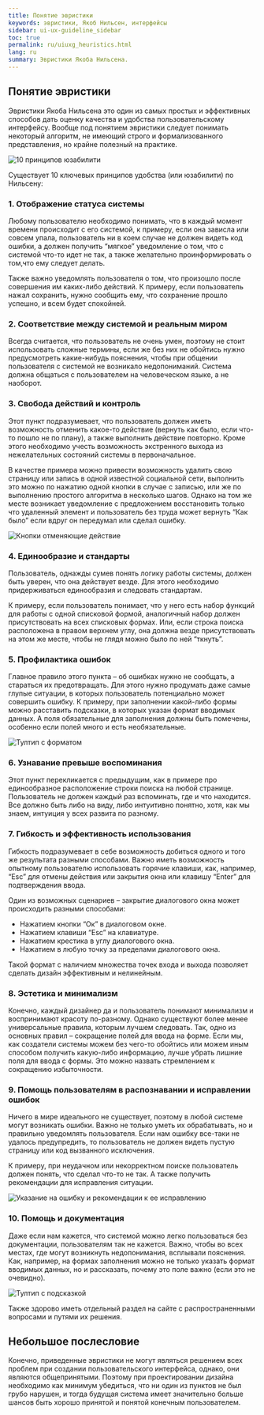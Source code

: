 ```yaml
---
title: Понятие эвристики
keywords: эвристики, Якоб Нильсен, интерфейсы
sidebar: ui-ux-guideline_sidebar
toc: true
permalink: ru/uiuxg_heuristics.html
lang: ru
summary: Эвристики Якоба Нильсена.
---
```


## Понятие эвристики

Эвристики Якоба Нильсена это один из самых простых и эффективных способов дать оценку качества и удобства пользовательскому интерфейсу. Вообще под понятием эвристики следует понимать некоторый алгоритм, не имеющий строго и формализованного представления, но крайне полезный на практике.

![10 принципов юзабилити](/images/pages/guides/ui-ux-guideline/uiuxg_heuristics/1.png)

Существует 10 ключевых принципов удобства (или юзабилити) по Нильсену:

### 1. Отображение статуса системы

Любому пользователю необходимо понимать, что в каждый момент времени происходит с его системой, к примеру, если она зависла или совсем упала, пользователь ни в коем случае не должен видеть код ошибки, а должен получить “мягкое” уведомление о том, что с системой что-то идет не так, а также желательно проинформировать о том,что ему следует делать.

Также важно уведомлять пользователя о том, что произошло после совершения им каких-либо действий. К примеру, если пользователь нажал сохранить, нужно сообщить ему, что сохранение прошло успешно, и всем будет спокойней.

### 2. Соответствие между системой и реальным миром

Всегда считается, что пользователь не очень умен, поэтому не стоит использовать сложные термины, если же без них не обойтись нужно предусмотреть какие-нибудь пояснения, чтобы при общении пользователя с системой не возникало недопониманий. Система должна общаться с пользователем на человеческом языке, а не наоборот.

### 3. Свобода действий и контроль

Этот пункт подразумевает, что пользователь должен иметь возможность отменить какое-то действие (вернуть как было, если что-то пошло не по плану), а также выполнить действие повторно. Кроме этого необходимо учесть возможность экстренного выхода из нежелательных состояний системы в первоначальное.  

В качестве примера можно привести возможность удалить свою страницу или запись в одной известной социальной сети, выполнить это можно по нажатию одной кнопки в случае с записью, или же по выполнению простого алгоритма в несколько шагов. Однако на том же месте возникает уведомление с предложением восстановить только что удаленный элемент и пользователь без труда может вернуть “Как было” если вдруг он передумал или сделал ошибку.

![Кнопки отменяющие действие](/images/pages/guides/ui-ux-guideline/uiuxg_heuristics/2.png)

### 4. Единообразие и стандарты

Пользователь, однажды сумев понять логику работы системы, должен быть уверен, что она действует везде. Для этого необходимо придерживаться единообразия и следовать стандартам.

К примеру, если пользователь понимает, что у него есть набор функций для работы с одной списковой формой, аналогичный набор должен присутствовать на всех списковых формах. Или, если строка поиска расположена в правом верхнем углу, она должна везде присутствовать на этом же месте, чтобы не глядя можно было по ней “ткнуть”.

### 5. Профилактика ошибок

Главное правило этого пункта – об ошибках нужно не сообщать, а стараться их предотвращать. Для этого нужно продумать даже самые глупые ситуации, в которых пользователь потенциально может совершить ошибку. К примеру, при заполнении какой-либо формы можно расставить подсказки, в которых указан формат вводимых данных. А поля обязательные для заполнения должны быть помечены, особенно если полей много и есть необязательные.

![Тултип с форматом](/images/pages/guides/ui-ux-guideline/uiuxg_heuristics/3.png)

### 6. Узнавание превыше воспоминания

Этот пункт перекликается с предыдущим, как в примере про единообразное расположение строки поиска на любой странице. Пользователь не должен каждый раз вспоминать, где и что находится. Все должно быть либо на виду, либо интуитивно понятно, хотя, как мы знаем, интуиция у всех развита по разному.

### 7. Гибкость и эффективность использования

Гибкость подразумевает в себе возможность добиться одного и того же результата разными способами. Важно иметь возможность опытному пользователю использовать горячие клавиши, как, например, “Esc” для отмены действия или закрытия окна или клавишу “Enter” для подтверждения ввода.

Один из возможных сценариев – закрытие диалогового окна может происходить разными способами:

* Нажатием кнопки “Ок” в диалоговом окне.
* Нажатием клавиши “Esc” на клавиатуре.
* Нажатием крестика в углу диалогового окна.
* Нажатием в любую точку за пределами диалогового окна.

Такой формат с наличием множества точек входа и выхода позволяет сделать дизайн эффективным и нелинейным.

### 8. Эстетика и минимализм

Конечно, каждый дизайнер да и пользователь понимают минимализм и воспринимают красоту по-разному. Однако существуют более менее универсальные правила, которым лучшем следовать. Так, одно из основных правил – сокращение полей для ввода на форме. Если мы, как создатели системы можем без чего-то обойтись или можем иным способом получить какую-либо информацию, лучше убрать лишние поля для ввода с формы. Это можно назвать стремлением к сокращению избыточности.

### 9. Помощь пользователям в распознавании и исправлении ошибок

Ничего в мире идеального не существует, поэтому в любой системе могут возникать ошибки. Важно не только уметь их обрабатывать, но и правильно уведомлять пользователя. Если нам ошибку все-таки не удалось предупредить, то пользователь не должен видеть пустую страницу или код вызванного исключения.

К примеру, при неудачном или некорректном поиске пользователь должен понять, что сделал что-то не так. А также получить рекомендации для исправления ситуации.

![Указание на ошибку и рекомендации к ее исправлению](/images/pages/guides/ui-ux-guideline/uiuxg_heuristics/4.png)

### 10. Помощь и документация

Даже если нам кажется, что системой можно легко пользоваться без документации, пользователям так не кажется. Важно, чтобы во всех местах, где могут возникнуть недопонимания, всплывали пояснения. Как, например, на формах заполнения можно не только указать формат вводимых данных, но и рассказать, почему это поле важно (если это не очевидно).

![Тултип с подсказкой](/images/pages/guides/ui-ux-guideline/uiuxg_heuristics/5.png)

Также здорово иметь отдельный раздел на сайте с распространенными вопросами и путями их решения.

## Небольшое послесловие

Конечно, приведенные эвристики не могут являться решением всех проблем при создании пользовательского интерфейса, однако, они являются общепринятыми. Поэтому при проектировании дизайна необходимо как минимум убедиться, что ни один из пунктов не был грубо нарушен, и тогда будущая система имеет значительно больше шансов быть хорошо принятой и понятой конечным пользователем.
